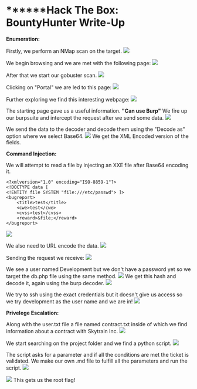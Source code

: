 # ******Hack The Box: BountyHunter Write-Up



**Enumeration:**

Firstly, we perform an NMap scan on the target.
![](https://i.imgur.com/CsqO1Z7.png)

We begin browsing and we are met with the following page:
![](https://i.imgur.com/OJPnUnp.png)


After that we start our gobuster scan.
![](https://i.imgur.com/np0H244.png)


Clicking on "Portal" we are led to this page:
![](https://i.imgur.com/vhrlEGD.png)

Further exploring we find this interesting webpage:
![](https://i.imgur.com/JFFiWZX.png)

The starting page gave us a useful information. **"Can use Burp"**
We fire up our burpsuite and intercept the request after we send some data.
![](https://i.imgur.com/F40WRNJ.png)

We send the data to the decoder and decode them using the "Decode as" option where we select Base64.
![](https://i.imgur.com/QErb4UF.png)
We get the XML Encoded version of the fields.

**Command Injection:**

We will attempt to read a file by injecting an XXE file after Base64 encoding it.



```
<?xmlversion="1.0" encoding="ISO-8859-1"?>
<!DOCTYPE data [
<!ENTITY file SYSTEM "file:///etc/passwd"> ]>
<bugreport>
    <title>test</title>
    <cwe>test</cwe>
    <cvss>test</cvss>
    <reward>&file;</reward>
</bugreport>
```
![](https://i.imgur.com/agUAEoJ.png)

We also need to URL encode the data.
![](https://i.imgur.com/8ZrACTT.png)

Sending the request we receive:
![](https://i.imgur.com/YS68KDo.png)

We see a user named Development but we don't have a password yet so we target the db.php file using the same method.
![](https://i.imgur.com/CeR49Ko.png)
We get this hash and decode it, again using the burp decoder.
![](https://i.imgur.com/ZBsZT3Y.png)

We try to ssh using the exact credentials but it doesn't give us access so we try development as the user name and we are in!
![](https://i.imgur.com/GJgCw8U.png)

**Privelege Escalation:**

Along with the user.txt file a file named contract.txt inside of which we find information about a contract with Skytrain Inc.
![](https://i.imgur.com/DuRDGcW.png)

We start searching on the project folder and we find a python script.
![](https://i.imgur.com/p8MPDQC.png)

The script asks for a parameter and if all the conditions are met the ticket is validated. We make our own .md file to fulfill all the parameters and run the script.
![](https://i.imgur.com/TELnu1m.png)

![](https://i.imgur.com/Boy48kT.png)
This gets us the root flag!























